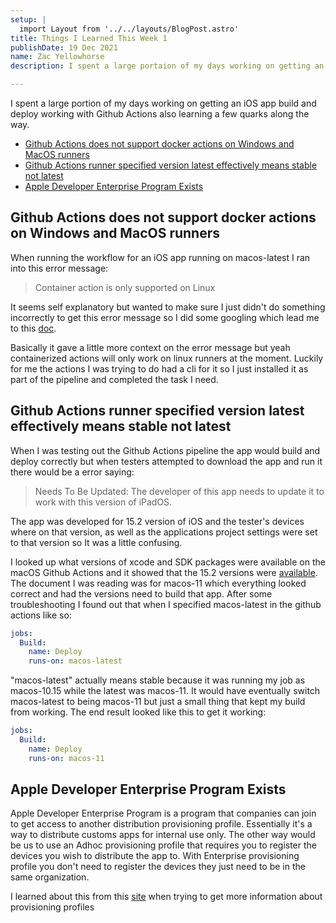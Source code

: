 ```yaml
---
setup: |
  import Layout from '../../layouts/BlogPost.astro'
title: Things I Learned This Week 1
publishDate: 19 Dec 2021
name: Zac Yellowhorse
description: I spent a large portaion of my days working on getting an iOS app build and deploy working with Github Actions...

---
```

I spent a large portion of my days working on getting an iOS app build and deploy working with Github Actions also learning a few quarks along the way.

- [Github Actions does not support docker actions on Windows and MacOS runners](#github-actions-does-not-support-docker-actions-on-windows-and-macos-runners)
- [Github Actions runner specified version latest effectively means stable not latest](#github-actions-runner-specified-version-latest-effectively-means-stable-not-latest)
- [Apple Developer Enterprise Program Exists](#apple-developer-enterprise-program-exists)

## Github Actions does not support docker actions on Windows and MacOS runners
When running the workflow for an iOS app running on macos-latest I ran into this error message:

> Container action is only supported on Linux

It seems self explanatory but wanted to make sure I just didn't do something incorrectly to get this error message so I did some googling which lead me to this [doc](https://docs.github.com/en/actions/creating-actions/about-custom-actions#types-of-actions). 

Basically it gave a little more context on the error message but yeah containerized actions will only work on linux runners at the moment. Luckily for me the actions I was trying to do had a cli for it so I just installed it as part of the pipeline and completed the task I need. 

## Github Actions runner specified version latest effectively means stable not latest
When I was testing out the Github Actions pipeline the app would build and deploy correctly but when testers attempted to download the app and run it there would be a error saying: 

> Needs To Be Updated: The developer of this app needs to update it to work with this version of iPadOS.

The app was developed for 15.2 version of iOS and the tester's devices where on that version, as well as the applications project settings were set to that version so It was a little confusing. 

I looked up what versions of xcode and SDK packages were available on the macOS Github Actions and it showed that the 15.2 versions were [available](https://github.com/actions/virtual-environments/blob/main/images/macos/macos-11-Readme.md). The document I was reading was for macos-11 which everything looked correct and had the versions need to build that app. After some troubleshooting I found out that when I specified macos-latest in the github actions like so:
```yaml
jobs:
  Build:
    name: Deploy
    runs-on: macos-latest
```
"macos-latest" actually means stable because it was running my job as macos-10.15 while the latest was macos-11. It would have eventually switch macos-latest to being macos-11 but just a small thing that kept my build from working. The end result looked like this to get it working:
```yaml
jobs:
  Build:
    name: Deploy
    runs-on: macos-11
```

## Apple Developer Enterprise Program Exists
Apple Developer Enterprise Program is a program that companies can join to get access to another distribution provisioning profile. Essentially it's a way to distribute customs apps for internal use only. The other way would be us to use an Adhoc provisioning profile that requires you to register the devices you wish to distribute the app to. With Enterprise provisioning profile you don't need to register the devices they just need to be in the same organization.

I learned about this from this [site](https://simplemdm.com/how-to-deploy-ios-apps-for-businesses/) when trying to get more information about provisioning profiles
